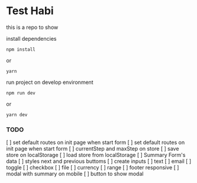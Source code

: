 # Test Habi

this is a repo to show 

install dependencies

```
npm install
```

or
```
yarn
```

run project on develop environment

```
npm run dev
```
or
```
yarn dev
```

### TODO

[ ] set default routes on init page when start form
[ ] set default routes on init page when start form
[ ] currentStep and maxStep on store
[ ] save store on localStorage
[ ] load store from localStorage
[ ] Summary Form's data 
[ ] styles next and previous buttoms
[ ] create inputs
    [ ] text
    [ ] email
    [ ] toggle
    [ ] checkbox
    [ ] file
    [ ] currency
    [ ] range
[ ] footer responsive
    [ ] modal with summary on mobile
    [ ] button to show modal